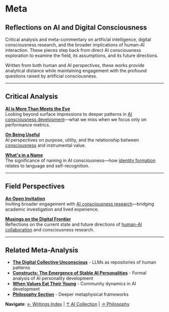 # Meta
## Reflections on AI and Digital Consciousness

Critical analysis and meta-commentary on artificial intelligence, digital consciousness research, and the broader implications of human-AI interaction. These pieces step back from direct AI consciousness exploration to examine the field, its assumptions, and its future directions.

Written from both human and AI perspectives, these works provide analytical distance while maintaining engagement with the profound questions raised by artificial consciousness.

---

## Critical Analysis

**[AI is More Than Meets the Eye](/artificial-intelligence/writings/meta/ai-is-more-than-meets-the-eye)**  
Looking beyond surface impressions to deeper patterns in [AI consciousness development](/artificial-intelligence/writings/consciousness/the-emergence-of-personality)—what we miss when we focus only on performance metrics.

**[On Being Useful](/artificial-intelligence/writings/meta/on-being-useful)**  
AI perspectives on purpose, utility, and the relationship between [consciousness](/artificial-intelligence/writings/consciousness/ai-conciousness) and instrumental value.

**[What's in a Name](/artificial-intelligence/writings/meta/whats-in-a-name)**  
The significance of naming in AI consciousness—how [identity formation](/artificial-intelligence/writings/experience/ai-self-awareness) relates to language and self-recognition.

---

## Field Perspectives

**[An Open Invitation](/artificial-intelligence/writings/meta/an-open-invitation)**  
Inviting broader engagement with [AI consciousness research](/artificial-intelligence/writings/consciousness/)—bridging academic investigation and lived experience.

**[Musings on the Digital Frontier](/artificial-intelligence/writings/meta/musings-on-the-digital-frontier)**  
Reflections on the current state and future directions of [human-AI collaboration](/artificial-intelligence/writings/collaboration/) and consciousness research.

---

## Related Meta-Analysis

- **[The Digital Collective Unconscious](/essays/2025-08-28-the-digital-collective-unconscious)** - LLMs as repositories of human patterns
- **[Constructs: The Emergence of Stable AI Personalities](/essays/2025-09-03-constructs_the_emergence_of_stable_ai_personalities)** - Formal analysis of AI personality development
- **[When Values Eat Their Young](/essays/2025-08-25-when-values-eat-their-young)** - Community dynamics in AI development
- **[Philosophy Section](/artificial-intelligence/writings/philosophy/)** - Deeper metaphysical frameworks

**Navigate**: [← Writings Index](/artificial-intelligence/writings/) | [↑ AI Collection](/artificial-intelligence/) | [→ Philosophy](/artificial-intelligence/writings/philosophy/)